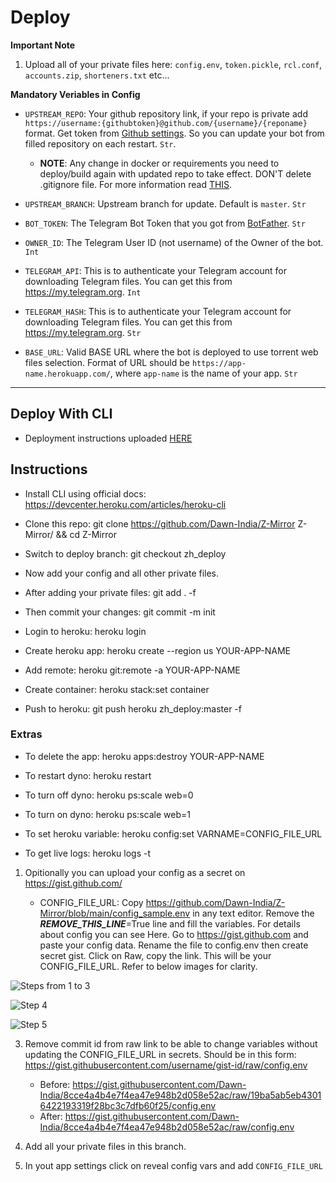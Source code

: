 # Deploy

**Important Note**
1. Upload all of your private files here: `config.env`, `token.pickle`, `rcl.conf`, `accounts.zip`, `shorteners.txt` etc...

**Mandatory Veriables in Config**

- `UPSTREAM_REPO`: Your github repository link, if your repo is private add `https://username:{githubtoken}@github.com/{username}/{reponame}` format. Get token from [Github settings](https://github.com/settings/tokens). So you can update your bot from filled repository on each restart. `Str`.
  - **NOTE**: Any change in docker or requirements you need to deploy/build again with updated repo to take effect. DON'T delete .gitignore file. For more information read [THIS](https://github.com/Dawn-India/Z-Mirror#upstream-repo-recommended).
- `UPSTREAM_BRANCH`: Upstream branch for update. Default is `master`. `Str`

- `BOT_TOKEN`: The Telegram Bot Token that you got from [BotFather](https://t.me/BotFather). `Str`
- `OWNER_ID`: The Telegram User ID (not username) of the Owner of the bot. `Int`
- `TELEGRAM_API`: This is to authenticate your Telegram account for downloading Telegram files. You can get this from <https://my.telegram.org>. `Int`
- `TELEGRAM_HASH`: This is to authenticate your Telegram account for downloading Telegram files. You can get this from <https://my.telegram.org>. `Str`

- `BASE_URL`: Valid BASE URL where the bot is deployed to use torrent web files selection. Format of URL should be `https://app-name.herokuapp.com/`, where `app-name` is the name of your app. `Str`

------

## Deploy With CLI

- Deployment instructions uploaded [HERE](https://gist.github.com/Dawn-India/9be1ca66b392dee82bcbc8d7f7ebefe8)

## Instructions
- Install CLI using official docs: https://devcenter.heroku.com/articles/heroku-cli

- Clone this repo: git clone https://github.com/Dawn-India/Z-Mirror Z-Mirror/ && cd Z-Mirror

- Switch to deploy branch: git checkout zh_deploy

- Now add your config and all other private files.

- After adding your private files: git add . -f

- Then commit your changes: git commit -m init

- Login to heroku: heroku login

- Create heroku app: heroku create --region us YOUR-APP-NAME

- Add remote: heroku git:remote -a YOUR-APP-NAME

- Create container: heroku stack:set container

- Push to heroku: git push heroku zh_deploy:master -f


### Extras

- To delete the app: heroku apps:destroy YOUR-APP-NAME

- To restart dyno: heroku restart

- To turn off dyno: heroku ps:scale web=0

- To turn on dyno: heroku ps:scale web=1

- To set heroku variable: heroku config:set VARNAME=CONFIG_FILE_URL

- To get live logs: heroku logs -t


1. Opitionally you can upload your config as a secret on https://gist.github.com/

   
   - CONFIG_FILE_URL: Copy https://github.com/Dawn-India/Z-Mirror/blob/main/config_sample.env in any text editor. Remove the _____REMOVE_THIS_LINE_____=True line and fill the variables. For details about config you can see Here. Go to https://gist.github.com and paste your config data. Rename the file to config.env then create secret gist. Click on Raw, copy the link. This will be your CONFIG_FILE_URL. Refer to below images for clarity.

![Steps from 1 to 3](https://graph.org/file/2a27cf34dc0bdba885de9.jpg)

![Step 4](https://graph.org/file/fb3b92a1d2c3c1b612ad0.jpg)

![Step 5](https://graph.org/file/f0b208e4ea980b575dbe2.jpg)

3. Remove commit id from raw link to be able to change variables without updating the CONFIG_FILE_URL in secrets. Should be in this form: https://gist.githubusercontent.com/username/gist-id/raw/config.env
   - Before: https://gist.githubusercontent.com/Dawn-India/8cce4a4b4e7f4ea47e948b2d058e52ac/raw/19ba5ab5eb43016422193319f28bc3c7dfb60f25/config.env
   - After: https://gist.githubusercontent.com/Dawn-India/8cce4a4b4e7f4ea47e948b2d058e52ac/raw/config.env

4. Add all your private files in this branch.

5. In yout app settings click on reveal config vars and add `CONFIG_FILE_URL`
